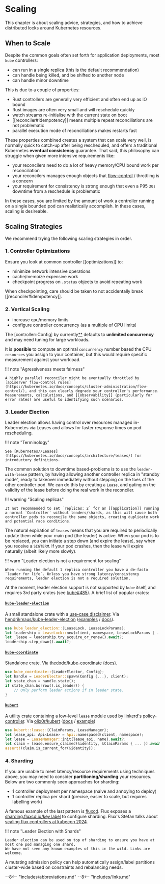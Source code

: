 # Scaling

This chapter is about scaling advice, strategies, and how to achieve distributed locks around Kubernetes resources.

## When to Scale

Despite the common goals often set forth for application deployments, most `kube` controllers:

- can run in a single replica (this is the default recommendation)
- can handle being killed, and be shifted to another node
- can handle minor downtime

This is due to a couple of properties:

- Rust controllers are generally very efficient and often end up as IO bound
- Rust images are often very small and will reschedule quickly
- watch streams re-initialise with the current state on boot
- [[reconciler#idempotency]] means multiple repeat reconciliations are not problematic
- parallel execution mode of reconciliations makes restarts fast

These properties combined creates a system that can scale very well, is normally quick to catch-up after being rescheduled, and offers a traditional Kubernetes __eventual consistency__ guarantee.
That said, this philosophy can struggle when given more intensive requirements like:

- your reconcilers need to do a lot of heavy memory/CPU bound work per reconciliation
- your reconcilers manages enough objects that [flow-control](https://kubernetes.io/docs/concepts/cluster-administration/flow-control/) / throttling is a concern
- your requirement for consistency is strong enough that even a P95 `30s` downtime from a reschedule is problematic

In these cases, you are limited by the amount of work a controller running on a single bounded pod can realistically accomplish. In these cases, scaling is desireable.

## Scaling Strategies
We recommend trying the following scaling strategies in order.

### 1. Controller Optimizations
Ensure you look at common controller [[optimizations]] to:

* minimize network intensive operations
* cache/memoize expensive work
* checkpoint progress on `.status` objects to avoid repeating work

When checkpointing, care should be taken to not accidentally break [[reconciler#idempotency]].

### 2. Vertical Scaling

* increase cpu/memory limits
* configure controller concurrency (as a multiple of CPU limits)

The [controller::Config] by currently[**](https://github.com/kube-rs/kube/issues/1473) defaults to __unlimited concurrency__ and may need tuning for large workloads.

It is __possible__ to compute an optimal `concurrency` number based the CPU `resources` you assign to your container, but this would require specific measurement against your workload.

!!! note "Agressiveness meets fairness"

    A highly parallel reconciler might be eventually throttled by [apiserver flow-control rules](https://kubernetes.io/docs/concepts/cluster-administration/flow-control/), and this can clearly degrade your controller's performance. Measurements, calculations, and [[observability]] (particularly for error rates) are useful to identifying such scenarios.

### 3. Leader Election
Leader election allows having control over resources managed in-Kubernetes via Leases and allows for faster response times on pod rescheduling.

!!! note "Terminology"

    See [Kubernetes//Leases](https://kubernetes.io/docs/concepts/architecture/leases/) for introductory definitions.

The common solution to downtime based-problems is to use the `leader-with-lease` pattern, by having allowing another controller replica in "standby mode", ready to takeover immediately without stepping on the toes of the other controller pod. We can do this by creating a `Lease`, and gating on the validity of the lease before doing the real work in the reconciler.

!!! warning "Scaling replicas"

    It not recommended to set `replicas: 2` for an [[application]] running a normal `Controller` without leaders/shards, as this will cause both controller pods to reconcile the same objects, creating duplicate work and potential race conditions.

<!-- TODO: what rollout settings do we recommend for 1 replica controllers to avoid race conditions?
apparently you cannot set both maxSurge: 0 and maxUnavailable: 0 - https://kubernetes.io/docs/concepts/workloads/controllers/deployment/#rolling-update-deployment
-->

The natural expiration of `leases` means that you are required to periodically update them while your main pod (the leader) is active. When your pod is to be replaced, you can initiate a step down (and expire the lease), say when you receive a `SIGTERM`. If your pod crashes, then the lease will expire naturally (albeit likely more slowly).

!!! warn "Leader election is not a requirement for scaling"

    When running the default 1 replica controller you have a de-facto `leader for life`. Unless you have strong latency/consistency requirements, leader election is not a required solution.

At the moment, leader election support is not supported by `kube` itself, and requires 3rd party crates (see [kube#485](https://github.com/kube-rs/kube/issues/485#issuecomment-1837386565)). A brief list of popular crates:

#### [`kube-leader-election`](https://crates.io/crates/kube-leader-election/)
A small standalone crate with a [use-case disclaimer](https://github.com/hendrikmaus/kube-leader-election?tab=readme-ov-file#kubernetes-lease-locking).
Via [hendrikmaus/kube-leader-election](https://github.com/hendrikmaus/kube-leader-election) ([examples](https://github.com/hendrikmaus/kube-leader-election/tree/master/examples) / [docs](https://docs.rs/kube-leader-election/)).

```rust
use kube_leader_election::{LeaseLock, LeaseLockParams};
let leadership = LeaseLock::new(client, namespace, LeaseLockParams { ... });
let _lease = leadership.try_acquire_or_renew().await?;
leadership.step_down().await?;
```
#### [`kube-coordinate`](https://crates.io/crates/kube-coordinate)
Standalone crate. Via [thedodd/kube-coordinate](https://github.com/thedodd/kube-coordinate) ([docs](https://docs.rs/kube-coordinate/)).

```rust
use kube_coordinate::{LeaderElector, Config};
let handle = LeaderElector::spawn(Config {...}, client);
let state_chan = handle.state();
if state_chan.borrow().is_leader() {
    // Only perform leader actions if in leader state.
}
```

#### [`kubert`](https://github.com/olix0r/kubert)
A utility crate containing a low-level `lease` module used by [linkerd's policy-controller](https://github.com/linkerd/linkerd2/blob/1f4f4d417c6d06c3bd5a372fc75064f967117886/policy-controller/src/main.rs).
Via [olix0r/kubert](https://github.com/olix0r/kubert) ([docs](https://docs.rs/kubert/latest/kubert/lease/index.html) / [example](https://github.com/olix0r/kubert/blob/main/examples/lease.rs))

```rust
use kubert::lease::{ClaimParams, LeaseManager};
let lease_api: Api<Lease> = Api::namespaced(client, namespace);
let lease = LeaseManager::init(lease_api, name).await?;
let claim = lease.ensure_claimed(&identity, &ClaimParams { ... }).await?;
assert!(claim.is_current_for(&identity));
```

<!-- OTHER ALTERNATIVES???
Know other alternatives? Feel free to raise a PR here with a new H3 entry.

Try to follow roughly the short and (ideally) minimally subjective format above.
-->

### 4. Sharding

If you are unable to meet latency/resource requirements using techniques above, you may need to consider **partitioning/sharding** your resources. Below are two commonly seen approaches for sharding:

* 1 controller deployment per namespace (naive and annoying to deploy)
* 1 controller replica per shard (precise, easier to scale, but requires labelling work)

A famous example of the last pattern is [fluxcd](https://fluxcd.io/). Flux exposes a [sharding.fluxcd.io/key label](https://fluxcd.io/flux/installation/configuration/sharding/) to configure sharding. Flux's Stefan talks about [scaling flux controllers at kubecon 2024](https://www.youtube.com/watch?v=JFLNFJT59DY).

!!! note "Leader Election with Shards"

    Leader election can be used on top of sharding to ensure you have at most one pod managing one shard.
    We have not seen any known examples of this in the wild. Links are welcome.

A mutating admission policy can help automatically assign/label partitions cluster-wide based on constraints and rebalancing needs.



--8<-- "includes/abbreviations.md"
--8<-- "includes/links.md"
